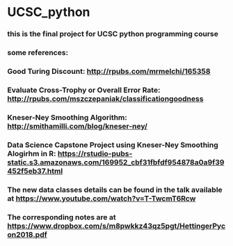 # UCSC_python

### this is the final project for UCSC python programming course
### some references:
### Good Turing Discount: http://rpubs.com/mrmelchi/165358
### Evaluate Cross-Trophy or Overall Error Rate: http://rpubs.com/mszczepaniak/classificationgoodness
### Kneser-Ney Smoothing Algorithm: http://smithamilli.com/blog/kneser-ney/
### Data Science Capstone Project using Kneser-Ney Smoothing Alogirhm in R: https://rstudio-pubs-static.s3.amazonaws.com/169952_cbf31fbfdf954878a0a9f39452f5eb37.html

### The new data classes details can be found in the talk available at https://www.youtube.com/watch?v=T-TwcmT6Rcw
### The corresponding notes are at https://www.dropbox.com/s/m8pwkkz43qz5pgt/HettingerPycon2018.pdf 
